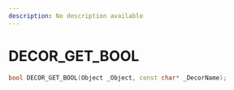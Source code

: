 ```yaml
---
description: No description available 
---
```


# DECOR_GET_BOOL

```cpp
bool DECOR_GET_BOOL(Object _Object, const char* _DecorName);
```